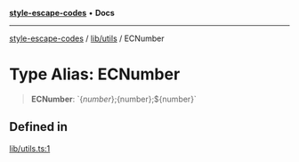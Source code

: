 [**style-escape-codes**](../../../README.md) • **Docs**

***

[style-escape-codes](../../../modules.md) / [lib/utils](../README.md) / ECNumber

# Type Alias: ECNumber

> **ECNumber**: \`$\{number\};$\{number\};$\{number\}\`

## Defined in

[lib/utils.ts:1](https://github.com/mastermind-0xff/style-escape-codes/blob/d24be47348dc917721cee407992c80d82d402371/src/lib/utils.ts#L1)

